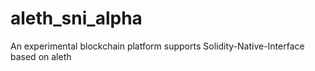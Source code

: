 # aleth_sni_alpha
An experimental blockchain platform supports Solidity-Native-Interface based on aleth
